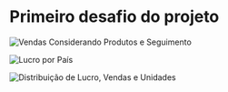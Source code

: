 # Primeiro desafio do projeto

![Vendas Considerando Produtos e Seguimento](financial_sample01.png)

![Lucro por País](financial_sample02.png)

![Distribuição de Lucro, Vendas e Unidades](financial_sample03.png)
